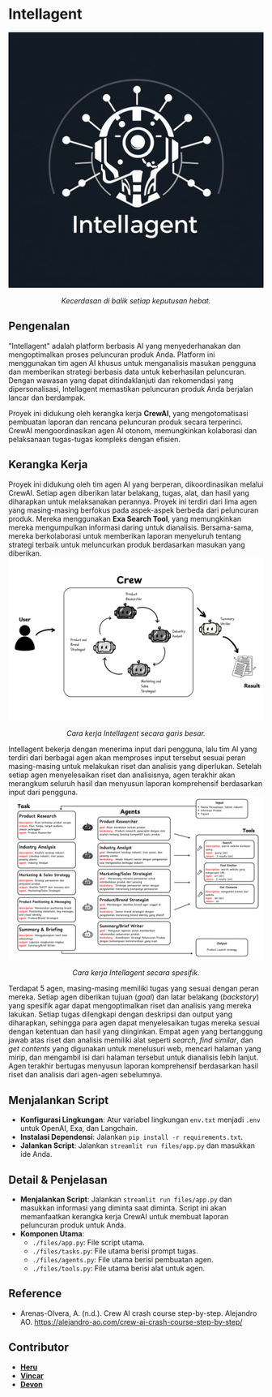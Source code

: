 # **Intellagent**

![Logo Intellagent](https://github.com/FTDS-assignment-bay/p2-final-project-ftds-018-hck-group-002/blob/main/images/logo-1.png)<br>
<p align="center" width="100%">
    <i>
    Kecerdasan di balik setiap keputusan hebat. </i><br>
</p>

## Pengenalan
"Intellagent" adalah platform berbasis AI yang menyederhanakan dan mengoptimalkan proses peluncuran produk Anda. Platform ini menggunakan tim agen AI khusus untuk menganalisis masukan pengguna dan memberikan strategi berbasis data untuk keberhasilan peluncuran. Dengan wawasan yang dapat ditindaklanjuti dan rekomendasi yang dipersonalisasi, Intellagent memastikan peluncuran produk Anda berjalan lancar dan berdampak.

Proyek ini didukung oleh kerangka kerja **CrewAI**, yang mengotomatisasi pembuatan laporan dan rencana peluncuran produk secara terperinci. CrewAI mengoordinasikan agen AI otonom, memungkinkan kolaborasi dan pelaksanaan tugas-tugas kompleks dengan efisien.

## Kerangka Kerja
Proyek ini didukung oleh tim agen AI yang berperan, dikoordinasikan melalui CrewAI. Setiap agen diberikan latar belakang, tugas, alat, dan hasil yang diharapkan untuk melaksanakan perannya. Proyek ini terdiri dari lima agen yang masing-masing berfokus pada aspek-aspek berbeda dari peluncuran produk. Mereka menggunakan **Exa Search Tool**, yang memungkinkan mereka mengumpulkan informasi daring untuk dianalisis. Bersama-sama, mereka berkolaborasi untuk memberikan laporan menyeluruh tentang strategi terbaik untuk meluncurkan produk berdasarkan masukan yang diberikan.
![Cara Kerja Intellagent](https://github.com/FTDS-assignment-bay/p2-final-project-ftds-018-hck-group-002/blob/main/images/Crew_general.png)<br>
<p align="center" width="100%">
    <i>
    Cara kerja Intellagent secara garis besar. </i><br>
</p>

Intellagent bekerja dengan menerima input dari pengguna, lalu tim AI yang terdiri dari berbagai agen akan memproses input tersebut sesuai peran masing-masing untuk melakukan riset dan analisis yang diperlukan. Setelah setiap agen menyelesaikan riset dan analisisnya, agen terakhir akan merangkum seluruh hasil dan menyusun laporan komprehensif berdasarkan input dari pengguna.
![Cara kerja Intellagent secara spesifik](https://github.com/FTDS-assignment-bay/p2-final-project-ftds-018-hck-group-002/blob/main/images/Crew_specific.png)<br>
<p align="center" width="100%">
    <i>
    Cara kerja Intellagent secara spesifik. </i><br>
</p>

Terdapat 5 agen, masing-masing memiliki tugas yang sesuai dengan peran mereka. Setiap agen diberikan tujuan (*goal*) dan latar belakang (*backstory*) yang spesifik agar dapat mengoptimalkan riset dan analisis yang mereka lakukan. Setiap tugas dilengkapi dengan deskripsi dan output yang diharapkan, sehingga para agen dapat menyelesaikan tugas mereka sesuai dengan ketentuan dan hasil yang diinginkan. Empat agen yang bertanggung jawab atas riset dan analisis memiliki alat seperti *search*, *find similar*, dan *get contents* yang digunakan untuk menelusuri web, mencari halaman yang mirip, dan mengambil isi dari halaman tersebut untuk dianalisis lebih lanjut. Agen terakhir bertugas menyusun laporan komprehensif berdasarkan hasil riset dan analisis dari agen-agen sebelumnya.

## Menjalankan Script
- **Konfigurasi Lingkungan**: Atur variabel lingkungan `env.txt` menjadi `.env` untuk OpenAI, Exa, dan Langchain.
- **Instalasi Dependensi**: Jalankan `pip install -r requirements.txt`.
- **Jalankan Script**: Jalankan `streamlit run files/app.py` dan masukkan ide Anda.

## Detail & Penjelasan
- **Menjalankan Script**: Jalankan `streamlit run files/app.py` dan masukkan informasi yang diminta saat diminta. Script ini akan memanfaatkan kerangka kerja CrewAI untuk membuat laporan peluncuran produk untuk Anda.
- **Komponen Utama**:
  - `./files/app.py`: File script utama.
  - `./files/tasks.py`: File utama berisi prompt tugas.
  - `./files/agents.py`: File utama berisi pembuatan agen.
  - `./files/tools.py`: File utama berisi alat untuk agen.

## Reference
- Arenas-Olvera, A. (n.d.). Crew AI crash course step-by-step. Alejandro AO. https://alejandro-ao.com/crew-ai-crash-course-step-by-step/

## Contributor
- [**Heru**](https://github.com/herurmdn7)
- [**Vincar**](https://github.com/vincar12)
- [**Devon**](https://github.com/RichieDevon53)
